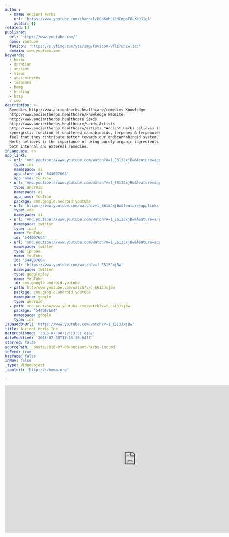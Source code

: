 ```yaml
---
author:
  - name: Ancient Herbs
    url: 'https://www.youtube.com/channel/UCb6oMLkZHCmpaF8LXtOJ1gA'
    avatar: {}
related: []
publisher:
  url: 'https://www.youtube.com/'
  name: YouTube
  favicon: 'https://s.ytimg.com/yts/img/favicon-vflz7uhzw.ico'
  domain: www.youtube.com
keywords:
  - herbs
  - duration
  - ancient
  - views
  - ancientherbs
  - terpenes
  - hemp
  - healing
  - http
  - www
description: >-
  Remedies http://www.ancientherbs.healthcare/remedies Knowledge
  http://www.ancientherbs.healthcare/knowledge Website
  http://www.ancientherbs.healthcare Seeds
  http://www.ancientherbs.healthcare/seeds Artists
  http://www.ancientherbs.healthcare/artists "Ancient Herbs believes in the
  synergistic function of unaltered cannabinoids, terpenes & terpenoids, and
  feel that they contribute better towards our endocannabinoid system. Ancient
  Herbs believes in the importance of using purely organic ingredients to create
  both internal and external remedies.
inLanguage: en
app_links:
  - url: 'vnd.youtube://www.youtube.com/watch?v=1_E613JxjBw&feature=applinks'
    type: ios
    namespace: ai
    app_store_id: '544007664'
    app_name: YouTube
  - url: 'vnd.youtube://www.youtube.com/watch?v=1_E613JxjBw&feature=applinks'
    type: android
    namespace: ai
    app_name: YouTube
    package: com.google.android.youtube
  - url: 'https://www.youtube.com/watch?v=1_E613JxjBw&feature=applinks'
    type: web
    namespace: ai
  - url: 'vnd.youtube://www.youtube.com/watch?v=1_E613JxjBw&feature=applinks'
    namespace: twitter
    type: ipad
    name: YouTube
    id: '544007664'
  - url: 'vnd.youtube://www.youtube.com/watch?v=1_E613JxjBw&feature=applinks'
    namespace: twitter
    type: iphone
    name: YouTube
    id: '544007664'
  - url: 'https://www.youtube.com/watch?v=1_E613JxjBw'
    namespace: twitter
    type: googleplay
    name: YouTube
    id: com.google.android.youtube
  - path: http/www.youtube.com/watch?v=1_E613JxjBw
    package: com.google.android.youtube
    namespace: google
    type: android
  - path: vnd.youtube/www.youtube.com/watch?v=1_E613JxjBw
    package: '544007664'
    namespace: google
    type: ios
isBasedOnUrl: 'https://www.youtube.com/watch?v=1_E613JxjBw'
title: Ancient Herbs Inc
datePublished: '2016-07-08T17:13:51.816Z'
dateModified: '2016-07-08T17:13:16.641Z'
starred: false
sourcePath: _posts/2016-07-08-ancient-herbs-inc.md
inFeed: true
hasPage: false
inNav: false
_type: VideoObject
_context: 'http://schema.org'

---
```

<iframe src="https://cdn.embedly.com/widgets/media.html?src=https%3A%2F%2Fwww.youtube.com%2Fembed%2F1_E613JxjBw%3Ffeature%3Doembed&amp;url=http%3A%2F%2Fwww.youtube.com%2Fwatch%3Fv%3D1_E613JxjBw&amp;image=https%3A%2F%2Fi.ytimg.com%2Fvi%2F1_E613JxjBw%2Fhqdefault.jpg&amp;key=b7d04c9b404c499eba89ee7072e1c4f7&amp;type=text%2Fhtml&amp;schema=youtube" width="854" height="480" scrolling="no" frameborder="0" allowfullscreen="" style=""></iframe>